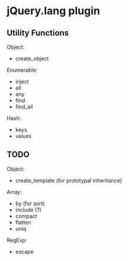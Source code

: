 # jQuery.lang plugin #

## Utility Functions ##

Object:

 - create_object

Enumerable:

 - inject
 - all
 - any
 - find
 - find_all

Hash:

 - keys
 - values


## TODO ##

Object:

 - create_template (for prototypal inheritance)

Array:

 - by (for sort)
 - include (?)
 - compact
 - flatten
 - uniq

RegExp:

 - escape

